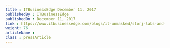 ```yaml
---
title : ITBusinessEdge December 11, 2017
publishedBy : ITBusinessEdge
publishedOn : December 11, 2017
link : https://www.itbusinessedge.com/blogs/it-unmasked/storj-labs-and-sonm-team-to-enable-fog-computing-via-blockchain.html
weight: 76
articleName : 
class : pressArticle
---
```


